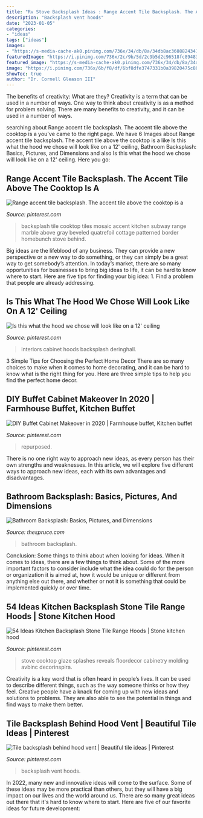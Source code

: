 ```yaml
---
title: "Rv Stove Backsplash Ideas : Range Accent Tile Backsplash. The Accent Tile Above The Cooktop Is A"
description: "Backsplash vent hoods"
date: "2023-01-05"
categories:
- "ideas"
tags: ["ideas"]
images:
- "https://s-media-cache-ak0.pinimg.com/736x/34/db/8a/34db8ac3608824341e9ccfbefc7c0a7c.jpg"
featuredImage: "https://i.pinimg.com/736x/2c/9b/5d/2c9b5d2c96518fc89483851e9bb1ea96--backsplash-tile-mosaic-tiles.jpg"
featured_image: "https://s-media-cache-ak0.pinimg.com/736x/34/db/8a/34db8ac3608824341e9ccfbefc7c0a7c.jpg"
image: "https://i.pinimg.com/736x/6b/f8/df/6bf8dfe3747331b0a39820475c80ab99.jpg"
ShowToc: true
author: "Dr. Cornell Gleason III"
---
```



The benefits of creativity: What are they?
Creativity is a term that can be used in a number of ways. One way to think about creativity is as a method for problem solving. There are many benefits to creativity, and it can be used in a number of ways.

	

		
searching about Range accent tile backsplash. The accent tile above the cooktop is a you've came to the right page. We have 6 Images about Range accent tile backsplash. The accent tile above the cooktop is a like Is this what the hood we chose will look like on a 12&#039; ceiling, Bathroom Backsplash: Basics, Pictures, and Dimensions and also Is this what the hood we chose will look like on a 12&#039; ceiling. Here you go:
		
    
## Range Accent Tile Backsplash. The Accent Tile Above The Cooktop Is A

<img loading=lazy src="https://i.pinimg.com/736x/2c/9b/5d/2c9b5d2c96518fc89483851e9bb1ea96--backsplash-tile-mosaic-tiles.jpg" onerror="this.onerror=null;this.src='https://tse1.mm.bing.net/th?id=OIP.7g3OjNhIje3Z3ofWPwmj4QHaLE&amp;pid=15.1';" alt="Range accent tile backsplash. The accent tile above the cooktop is a">

_Source: pinterest.com_

>backsplash tile cooktop tiles mosaic accent kitchen subway range marble above gray beveled quatrefoil cottage patterned border homebunch stove behind. 

	

Big ideas are the lifeblood of any business. They can provide a new perspective or a new way to do something, or they can simply be a great way to get somebody’s attention. In today’s market, there are so many opportunities for businesses to bring big ideas to life, it can be hard to know where to start. Here are five tips for finding your big idea: 1. Find a problem that people are already addressing.

    
## Is This What The Hood We Chose Will Look Like On A 12&#039; Ceiling

<img loading=lazy src="https://i.pinimg.com/736x/f8/67/6f/f8676f09193dad5a99457a902490d396.jpg" onerror="this.onerror=null;this.src='https://tse3.mm.bing.net/th?id=OIP.T-dxI1PhWF2cuBTT4oAFBQHaK7&amp;pid=15.1';" alt="Is this what the hood we chose will look like on a 12&#039; ceiling">

_Source: pinterest.com_

>interiors cabinet hoods backsplash deringhall. 

	

3 Simple Tips for Choosing the Perfect Home Decor
There are so many choices to make when it comes to home decorating, and it can be hard to know what is the right thing for you. Here are three simple tips to help you find the perfect home decor.

    
## DIY Buffet Cabinet Makeover In 2020 | Farmhouse Buffet, Kitchen Buffet

<img loading=lazy src="https://i.pinimg.com/736x/6b/f8/df/6bf8dfe3747331b0a39820475c80ab99.jpg" onerror="this.onerror=null;this.src='https://tse1.mm.bing.net/th?id=OIP.ySv9scSBXFLQVvKm1J8F5QHaLH&amp;pid=15.1';" alt="DIY Buffet Cabinet Makeover in 2020 | Farmhouse buffet, Kitchen buffet">

_Source: pinterest.com_

>repurposed. 

	

There is no one right way to approach new ideas, as every person has their own strengths and weaknesses. In this article, we will explore five different ways to approach new ideas, each with its own advantages and disadvantages.

    
## Bathroom Backsplash: Basics, Pictures, And Dimensions

<img loading=lazy src="https://fthmb.tqn.com/zahdJetpePsC7lJLbIvQuvfvlVE=/4971x3288/filters:fill(auto,1)/beautifully-tiled-bathroom-170094571-58a9dda43df78c345b88208c.jpg" onerror="this.onerror=null;this.src='https://tse3.mm.bing.net/th?id=OIP.o3K9nvreY-0MXBs6_dCCuwHaE5&amp;pid=15.1';" alt="Bathroom Backsplash: Basics, Pictures, and Dimensions">

_Source: thespruce.com_

>bathroom backsplash. 

	

Conclusion: Some things to think about when looking for ideas.
When it comes to ideas, there are a few things to think about. Some of the more important factors to consider include what the idea could do for the person or organization it is aimed at, how it would be unique or different from anything else out there, and whether or not it is something that could be implemented quickly or over time.

    
## 54 Ideas Kitchen Backsplash Stone Tile Range Hoods | Stone Kitchen Hood

<img loading=lazy src="https://i.pinimg.com/736x/6f/ae/ae/6faeae14a6cc6a35e36b69392fade4b6.jpg" onerror="this.onerror=null;this.src='https://tse1.mm.bing.net/th?id=OIP.OkftWnj2q4Rm0LeJY4zwRwAAAA&amp;pid=15.1';" alt="54 Ideas Kitchen Backsplash Stone Tile Range Hoods | Stone kitchen hood">

_Source: pinterest.com_

>stove cooktop glaze splashes reveals floordecor cabinetry molding avbinc decorinspira. 

	

Creativity is a key word that is often heard in people’s lives. It can be used to describe different things, such as the way someone thinks or how they feel. Creative people have a knack for coming up with new ideas and solutions to problems. They are also able to see the potential in things and find ways to make them better.

    
## Tile Backsplash Behind Hood Vent | Beautiful Tile Ideas | Pinterest

<img loading=lazy src="https://s-media-cache-ak0.pinimg.com/736x/34/db/8a/34db8ac3608824341e9ccfbefc7c0a7c.jpg" onerror="this.onerror=null;this.src='https://tse4.mm.bing.net/th?id=OIP.foEqbZz_4NCiAK6TTzJmaQHaLH&amp;pid=15.1';" alt="Tile backsplash behind hood vent | Beautiful tile ideas | Pinterest">

_Source: pinterest.com_

>backsplash vent hoods. 

	

In 2022, many new and innovative ideas will come to the surface. Some of these ideas may be more practical than others, but they will have a big impact on our lives and the world around us. There are so many great ideas out there that it's hard to know where to start. Here are five of our favorite ideas for future development:

